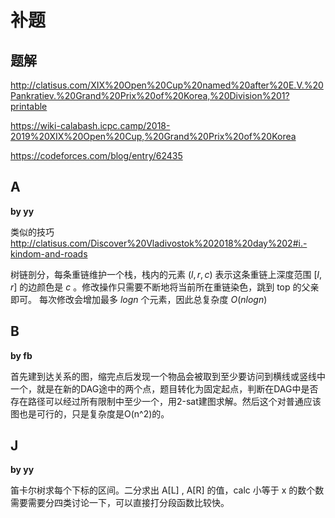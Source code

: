 # 补题

## 题解

http://clatisus.com/XIX%20Open%20Cup%20named%20after%20E.V.%20Pankratiev.%20Grand%20Prix%20of%20Korea,%20Division%201?printable

https://wiki-calabash.icpc.camp/2018-2019%20XIX%20Open%20Cup,%20Grand%20Prix%20of%20Korea

https://codeforces.com/blog/entry/62435

## A

**by yy**

类似的技巧 http://clatisus.com/Discover%20Vladivostok%202018%20day%202#i.-kindom-and-roads

树链剖分，每条重链维护一个栈，栈内的元素 $(l, r, c)$ 表示这条重链上深度范围 $[l, r]$ 的边颜色是 $c$ 。修改操作只需要不断地将当前所在重链染色，跳到 top 的父亲即可。 每次修改会增加最多 $logn$ 个元素，因此总复杂度 $O(nlogn)$

## B

**by fb**

首先建到达关系的图，缩完点后发现一个物品会被取到至少要访问到横线或竖线中一个，就是在新的DAG途中的两个点，题目转化为固定起点，判断在DAG中是否存在路径可以经过所有限制中至少一个，用2-sat建图求解。然后这个对普通应该图也是可行的，只是复杂度是O(n^2)的。

## J

**by yy**

笛卡尔树求每个下标的区间。二分求出 A[L] ,  A[R] 的值，calc 小等于 x 的数个数需要需要分四类讨论一下，可以直接打分段函数比较快。

